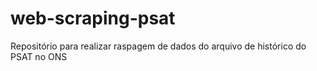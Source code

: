 # web-scraping-psat
Repositório para realizar raspagem de dados do arquivo de histórico do PSAT no ONS
